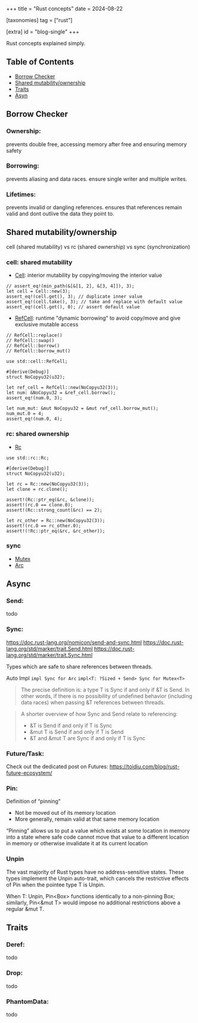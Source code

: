 +++
title = "Rust concepts"
date = 2024-08-22

[taxonomies]
tag = ["rust"]

[extra]
id = "blog-single"
+++

Rust concepts explained simply.

<!-- more -->

## Table of Contents
- [Borrow Checker](#borrow)
- [Shared mutability/ownership](#mutability)
- [Traits](#traits)
- [Asyn](#async)

## <a name="borrow">Borrow Checker</a>
### Ownership:
prevents double free, accessing memory after free and ensuring memory safety

### Borrowing:
prevents aliasing and data races. ensure single writer and multiple writes.

### Lifetimes:
prevents invalid or dangling references. ensures that references remain valid
and dont outlive the data they point to.


## <a name="mutability">Shared mutability/ownership</a>

cell (shared mutability) vs rc (shared ownership) vs sync (synchronization)

### cell: shared mutability
- [Cell](https://doc.rust-lang.org/std/cell/struct.Cell.html): interior mutability by copying/moving the interior value
```
// assert_eq!(min_path(&[&[1, 2], &[3, 4]]), 3);
let cell = Cell::new(3);
assert_eq!(cell.get(), 3); // duplicate inner value
assert_eq!(cell.take(), 3); // take and replace with default value
assert_eq!(cell.get(), 0); // assert default value
```

- [RefCell](https://doc.rust-lang.org/std/cell/struct.RefCell.html): runtime "dynamic borrowing" to avoid copy/move and give exclusive mutable access
```
// RefCell::replace()
// RefCell::swap()
// RefCell::borrow()
// RefCell::borrow_mut()

use std::cell::RefCell;

#[derive(Debug)]
struct NoCopyu32(u32);

let ref_cell = RefCell::new(NoCopyu32(3));
let num: &NoCopyu32 = &ref_cell.borrow();
assert_eq!(num.0, 3);

let num_mut: &mut NoCopyu32 = &mut ref_cell.borrow_mut();
num_mut.0 = 4;
assert_eq!(num.0, 4);
```

### rc: shared ownership
- [Rc](https://doc.rust-lang.org/std/rc/struct.Rc.html)
```
use std::rc::Rc;

#[derive(Debug)]
struct NoCopyu32(u32);

let rc = Rc::new(NoCopyu32(3));
let clone = rc.clone();

assert!(Rc::ptr_eq(&rc, &clone));
assert!(rc.0 == clone.0);
assert!(Rc::strong_count(&rc) == 2);

let rc_other = Rc::new(NoCopyu32(3));
assert!(rc.0 == rc_other.0);
assert!(!Rc::ptr_eq(&rc, &rc_other));
```

### sync
- [Mutex](https://doc.rust-lang.org/std/sync/struct.Mutex.html)
- [Arc](https://doc.rust-lang.org/std/sync/struct.Arc.html)

## <a name="async">Async</a>

### Send:
todo
### Sync:
https://doc.rust-lang.org/nomicon/send-and-sync.html
https://doc.rust-lang.org/std/marker/trait.Send.html
https://doc.rust-lang.org/std/marker/trait.Sync.html

Types which are safe to share references between threads.

Auto Impl
`impl Sync for Arc`
`impl<T: ?Sized + Send> Sync for Mutex<T>`

> The precise definition is: a type T is Sync if and only if &T is Send. In
other words, if there is no possibility of undefined behavior (including data
races) when passing &T references between threads.


> A shorter overview of how Sync and Send relate to referencing:
>
> - &T is Send if and only if T is Sync
> - &mut T is Send if and only if T is Send
> - &T and &mut T are Sync if and only if T is Sync



### Future/Task:
Check out the dedicated post on Futures: https://toidiu.com/blog/rust-future-ecosystem/

### Pin:
Definition of “pinning"
- Not be moved out of its memory location
- More generally, remain valid at that same memory location

“Pinning” allows us to put a value which exists at some location in memory into
a state where safe code cannot move that value to a different location in memory
or otherwise invalidate it at its current location

### Unpin
The vast majority of Rust types have no address-sensitive states. These types
implement the Unpin auto-trait, which cancels the restrictive effects of Pin
when the pointee type T is Unpin.

When T: Unpin, Pin<Box<T>> functions identically to a non-pinning Box<T>;
similarly, Pin<&mut T> would impose no additional restrictions above a regular
&mut T.

## <a name="traits">Traits</a>
### Deref:
todo
### Drop:
todo
### PhantomData:
todo

